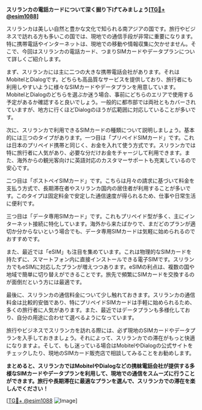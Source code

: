 **スリランカの電話カードについて深く掘り下げてみましょう[[TG💪+ @esim1088](https://t.me/s/esim1088)]**

スリランカは美しい自然と豊かな文化で知られる南アジアの国です。旅行やビジネスで訪れる方も多いこの国では、現地での通信手段が非常に重要になります。特に携帯電話やインターネットは、現地での移動や情報収集に欠かせません。そこで、今回はスリランカの電話カード、つまりSIMカードやデータプランについて詳しくご紹介します。

まず、スリランカには主に二つの大きな携帯電話会社があります。それはMobitelとDialogです。どちらも高品質なサービスを提供しており、旅行者にも利用しやすいように様々なSIMカードやデータプランを用意しています。MobitelとDialogのどちらを選ぶか迷う場合、事前にどちらのエリアで使用する予定があるか確認すると良いでしょう。一般的に都市部では両社ともカバーされていますが、地方に行くほどDialogのほうが広範囲に対応していることが多いです。

次に、スリランカで利用できるSIMカードの種類について説明しましょう。基本的には三つのタイプがあります。一つ目は「プリペイドSIMカード」です。これは日本のプリペイド携帯と同じく、お金を入れて使う方式です。スリランカでは特に旅行者に人気があり、必要な分だけお金をチャージして利用できます。また、海外からの観光客向けに英語対応のカスタマーサポートも充実しているので安心です。

二つ目は「ポストペイSIMカード」です。こちらは月々の請求に基づいて料金を支払う方式で、長期滞在者やスリランカ国内の居住者が利用することが多いです。このタイプは固定料金で安定した通信速度が得られるため、仕事や日常生活に便利です。

三つ目は「データ専用SIMカード」です。これもプリペイド型が多く、主にインターネット接続に特化しています。海外から来たばかりで、まだどのプランが適切か分からないという場合でも、データ専用SIMカードは気軽に始められるのでおすすめです。

また、最近では「eSIM」も注目を集めています。これは物理的なSIMカードを持たずに、スマートフォン内に直接インストールできる電子SIMです。スリランカでもeSIMに対応したプランが増えつつあります。eSIMの利点は、複数の国や地域で簡単に切り替えができることです。旅先で頻繁にSIMカードを交換するのが面倒だという方には最適です。

最後に、スリランカの通信料金について少し触れておきます。スリランカの通信料金は比較的安価であり、特にプリペイドSIMカードは手軽に始められるため、多くの旅行者に人気があります。また、最近ではデータプランも多様化しており、自分の用途に合わせて選べるようになっています。

旅行やビジネスでスリランカを訪れる際には、必ず現地のSIMカードやデータプランを入手しておきましょう。それによって、スリランカでの滞在がもっと快適になりますよ。そして、もし迷っている場合はMobitelやDialogの公式サイトをチェックしたり、現地のSIMカード販売店で相談してみることをお勧めします。

**まとめると、スリランカではMobitelやDialogなどの携帓電話会社が提供する多様なSIMカードやデータプランを利用して、現地での通信をスムーズに行うことができます。旅行や長期滞在に最適なプランを選んで、スリランカでの滞在を楽しんでください！**

[[TG💪+ @esim1088](https://t.me/s/esim1088) ![Image](https://i.postimg.cc/Y0z9fWf4/image.png)]
